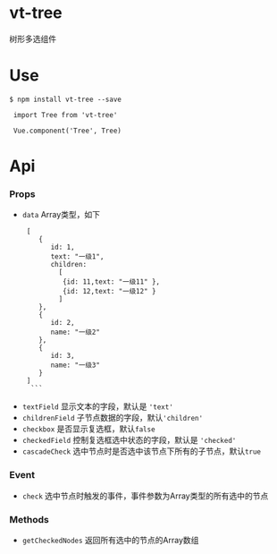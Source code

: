 # vt-tree
树形多选组件
 
# Use 
```shell
$ npm install vt-tree --save
```

```shell
 import Tree from 'vt-tree'
 
 Vue.component('Tree', Tree)
```
 
 
# Api 
 
### Props 
*   `data` Array类型，如下 
       ```
        [
           {
              id: 1,
              text: "一级1",
              children:
                [
                 {id: 11,text: "一级11" },
                 {id: 12,text: "一级12" }
                ]
           },
           {  
              id: 2,
              name: "一级2"
           },
           {  
              id: 3,
              name: "一级3"
           }
        ]
         ```
*   `textField` 显示文本的字段，默认是 `'text'` 
*   `childrenField` 子节点数据的字段，默认`'children'`
*   `checkbox` 是否显示复选框，默认`false`
*   `checkedField` 控制复选框选中状态的字段，默认是 `'checked'` 
*   `cascadeCheck` 选中节点时是否选中该节点下所有的子节点，默认`true`


### Event 
*   `check` 选中节点时触发的事件，事件参数为Array类型的所有选中的节点
 
### Methods 
*   `getCheckedNodes` 返回所有选中的节点的Array数组